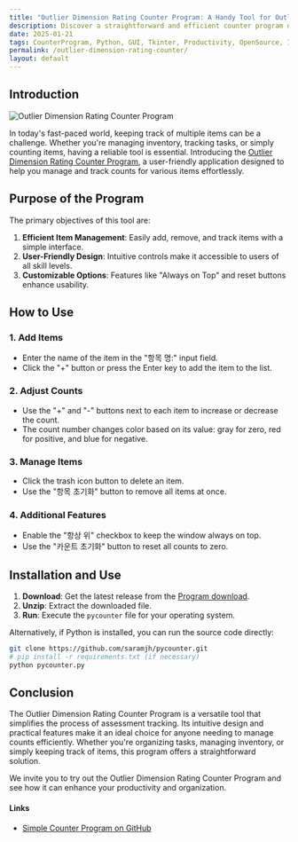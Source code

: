 ```yaml
---
title: "Outlier Dimension Rating Counter Program: A Handy Tool for Outlier CBs"
description: Discover a straightforward and efficient counter program designed to help Outlier CBs manage and track counts for various items with ease.
date: 2025-01-21
tags: CounterProgram, Python, GUI, Tkinter, Productivity, OpenSource, ItemTracking, SoftwareTools, Outlier, Tasks
permalink: /outlier-dimension-rating-counter/
layout: default
---
```


## Introduction

<img src="{{site.assets}}{{ page.permalink }}screenshot.png" alt="Outlier Dimension Rating Counter Program">

In today's fast-paced world, keeping track of multiple items can be a challenge. Whether you're managing inventory, tracking tasks, or simply counting items, having a reliable tool is essential. Introducing the [Outlier Dimension Rating Counter Program](https://github.com/saramjh/pycounter), a user-friendly application designed to help you manage and track counts for various items effortlessly.

## Purpose of the Program

The primary objectives of this tool are:

1. **Efficient Item Management**: Easily add, remove, and track items with a simple interface.
2. **User-Friendly Design**: Intuitive controls make it accessible to users of all skill levels.
3. **Customizable Options**: Features like "Always on Top" and reset buttons enhance usability.

## How to Use

### 1. Add Items

- Enter the name of the item in the "항목 명:" input field.
- Click the "+" button or press the Enter key to add the item to the list.

### 2. Adjust Counts

- Use the "+" and "-" buttons next to each item to increase or decrease the count.
- The count number changes color based on its value: gray for zero, red for positive, and blue for negative.

### 3. Manage Items

- Click the trash icon button to delete an item.
- Use the "항목 초기화" button to remove all items at once.

### 4. Additional Features

- Enable the "항상 위" checkbox to keep the window always on top.
- Use the "카운트 초기화" button to reset all counts to zero.

## Installation and Use

1. **Download**: Get the latest release from the [Program download](https://github.com/saramjh/pycounter/archive/refs/heads/main.zip).
2. **Unzip**: Extract the downloaded file.
3. **Run**: Execute the `pycounter` file for your operating system.

Alternatively, if Python is installed, you can run the source code directly:

```bash
git clone https://github.com/saramjh/pycounter.git
# pip install -r requirements.txt (if necessary)
python pycounter.py
```

## Conclusion

The Outlier Dimension Rating Counter Program is a versatile tool that simplifies the process of assessment tracking. Its intuitive design and practical features make it an ideal choice for anyone needing to manage counts efficiently. Whether you're organizing tasks, managing inventory, or simply keeping track of items, this program offers a straightforward solution.

We invite you to try out the Outlier Dimension Rating Counter Program and see how it can enhance your productivity and organization.

#### Links

- [Simple Counter Program on GitHub](https://github.com/saramjh/pycounter)
